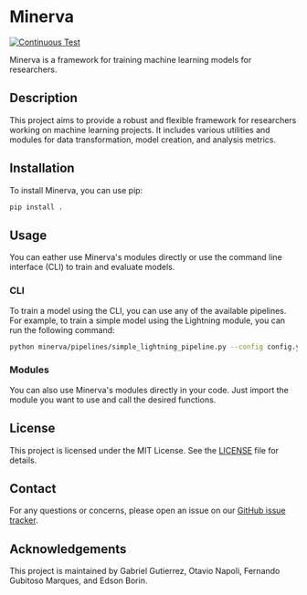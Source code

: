 # Minerva

[![Continuous Test](https://github.com/discovery-unicamp/Minerva/actions/workflows/continuous-testing.yml/badge.svg)](https://github.com/discovery-unicamp/Minerva/actions/workflows/python-app.yml)

Minerva is a framework for training machine learning models for researchers.

## Description

This project aims to provide a robust and flexible framework for researchers working on machine learning projects. It includes various utilities and modules for data transformation, model creation, and analysis metrics.

## Installation

To install Minerva, you can use pip:

```sh
pip install . 
```

## Usage

You can eather use Minerva's modules directly or use the command line interface (CLI) to train and evaluate models.

### CLI

To train a model using the CLI, you can use any of the available pipelines. For example, to train a simple model using the Lightning module, you can run the following command:

```sh
python minerva/pipelines/simple_lightning_pipeline.py --config config.yaml
```

### Modules

You can also use Minerva's modules directly in your code. Just import the module you want to use and call the desired functions.

## License

This project is licensed under the MIT License. See the [LICENSE](https://github.com/discovery-unicamp/Minerva/blob/main/LICENSE) file for details.

## Contact

For any questions or concerns, please open an issue on our [GitHub issue tracker](https://github.com/discovery-unicamp/Minerva/issues).

## Acknowledgements

This project is maintained by Gabriel Gutierrez, Otavio Napoli, Fernando Gubitoso Marques, and Edson Borin.
